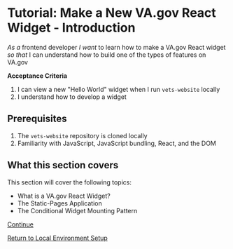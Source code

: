 #   Tutorial: Make a New VA.gov React Widget - Introduction

*As a* frontend developer
*I want* to learn how to make a VA.gov React widget
*so that* I can understand how to build one of the types of features on VA.gov

**Acceptance Criteria**

1.  I can view a new "Hello World" widget when I run `vets-website` locally
2.  I understand how to develop a widget

##  Prerequisites

1.  The `vets-website` repository is cloned locally
2.  Familiarity with JavaScript, JavaScript bundling, React, and the DOM

## What this section covers

This section will cover the following topics:

- What is a VA.gov React Widget?
- The Static-Pages Application
- The Conditional Widget Mounting Pattern

[Continue](./2_WIDGET.md)

[Return to Local Environment Setup](../../local-environment-setup/3_TUTORIAL_CHOICE.md)
